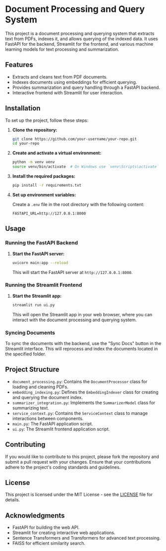 # Document Processing and Query System

This project is a document processing and querying system that extracts text from PDFs, indexes it, and allows querying of the indexed data. It uses FastAPI for the backend, Streamlit for the frontend, and various machine learning models for text processing and summarization.

## Features

- Extracts and cleans text from PDF documents.
- Indexes documents using embeddings for efficient querying.
- Provides summarization and query handling through a FastAPI backend.
- Interactive frontend with Streamlit for user interaction.

## Installation

To set up the project, follow these steps:

1. **Clone the repository:**

    ```bash
    git clone https://github.com/your-username/your-repo.git
    cd your-repo
    ```

2. **Create and activate a virtual environment:**

    ```bash
    python -m venv venv
    source venv/bin/activate  # On Windows use `venv\Scripts\activate`
    ```

3. **Install the required packages:**

    ```bash
    pip install -r requirements.txt
    ```

4. **Set up environment variables:**

    Create a `.env` file in the root directory with the following content:

    ```dotenv
    FASTAPI_URL=http://127.0.0.1:8000
    ```

## Usage

### Running the FastAPI Backend

1. **Start the FastAPI server:**

    ```bash
    uvicorn main:app --reload
    ```

   This will start the FastAPI server at `http://127.0.0.1:8000`.

### Running the Streamlit Frontend

1. **Start the Streamlit app:**

    ```bash
    streamlit run ui.py
    ```

   This will open the Streamlit app in your web browser, where you can interact with the document processing and querying system.

### Syncing Documents

To sync the documents with the backend, use the "Sync Docs" button in the Streamlit interface. This will reprocess and index the documents located in the specified folder.

## Project Structure

- `document_processing.py`: Contains the `DocumentProcessor` class for loading and cleaning PDFs.
- `embedding_indexing.py`: Defines the `EmbeddingIndexer` class for creating and querying the document index.
- `summarizer_integration.py`: Implements the `SummarizerModel` class for summarizing text.
- `service_context.py`: Contains the `ServiceContext` class to manage interactions between components.
- `main.py`: The FastAPI application script.
- `ui.py`: The Streamlit frontend application script.

## Contributing

If you would like to contribute to this project, please fork the repository and submit a pull request with your changes. Ensure that your contributions adhere to the project's coding standards and guidelines.

## License

This project is licensed under the MIT License - see the [LICENSE](LICENSE) file for details.

## Acknowledgments

- FastAPI for building the web API.
- Streamlit for creating interactive web applications.
- Sentence Transformers and Transformers for advanced text processing.
- FAISS for efficient similarity search.
